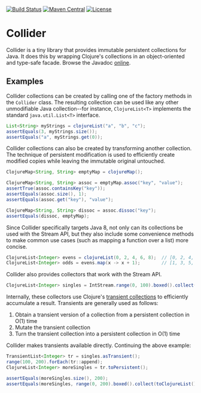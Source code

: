 [![Build Status](http://img.shields.io/travis/rschmitt/collider.svg)](https://travis-ci.org/rschmitt/collider)
[![Maven Central](https://img.shields.io/maven-central/v/com.github.rschmitt/collider.svg)](https://maven-badges.herokuapp.com/maven-central/com.github.rschmitt/collider)
[![License](https://img.shields.io/github/license/rschmitt/collider.svg)](https://creativecommons.org/about/cc0)

# Collider

Collider is a tiny library that provides immutable persistent collections for
Java. It does this by wrapping Clojure's collections in an object-oriented and
type-safe facade. Browse the Javadoc [online](http://rschmitt.github.io/collider/javadoc/).

## Examples

Collider collections can be created by calling one of the factory methods in
the `Collider` class. The resulting collection can be used like any other
unmodifiable Java collection--for instance, `ClojureList<T>` implements the
standard `java.util.List<T>` interface.

```java
List<String> myStrings = clojureList("a", "b", "c");
assertEquals(3, myStrings.size());
assertEquals("a", myStrings.get(0));
```

Collider collections can also be created by transforming another collection.
The technique of persistent modification is used to efficiently create modified
copies while leaving the immutable original untouched.

```java
ClojureMap<String, String> emptyMap = clojureMap();

ClojureMap<String, String> assoc = emptyMap.assoc("key", "value");
assertTrue(assoc.containsKey("key"));
assertEquals(assoc.size(), 1);
assertEquals(assoc.get("key"), "value");

ClojureMap<String, String> dissoc = assoc.dissoc("key");
assertEquals(dissoc, emptyMap);
```

Since Collider specifically targets Java 8, not only can its collections be
used with the Stream API, but they also include some convenience methods to
make common use cases (such as mapping a function over a list) more concise.

```java
ClojureList<Integer> evens = clojureList(0, 2, 4, 6, 8);  // [0, 2, 4, 6, 8]
ClojureList<Integer> odds = evens.map(x -> x + 1);        // [1, 3, 5, 7, 9]
```

Collider also provides collectors that work with the Stream API.

```java
ClojureList<Integer> singles = IntStream.range(0, 100).boxed().collect(toClojureList());
```

Internally, these collectors use Clojure's [transient
collections](http://clojure.org/transients) to efficiently accumulate a result.
Transients are generally used as follows:

1. Obtain a transient version of a collection from a persistent collection in
   O(1) time
2. Mutate the transient collection
3. Turn the transient collection into a persistent collection in O(1) time

Collider makes transients available directly. Continuing the above example:

```java
TransientList<Integer> tr = singles.asTransient();
range(100, 200).forEach(tr::append);
ClojureList<Integer> moreSingles = tr.toPersistent();

assertEquals(moreSingles.size(), 200);
assertEquals(moreSingles, range(0, 200).boxed().collect(toClojureList()));
```
